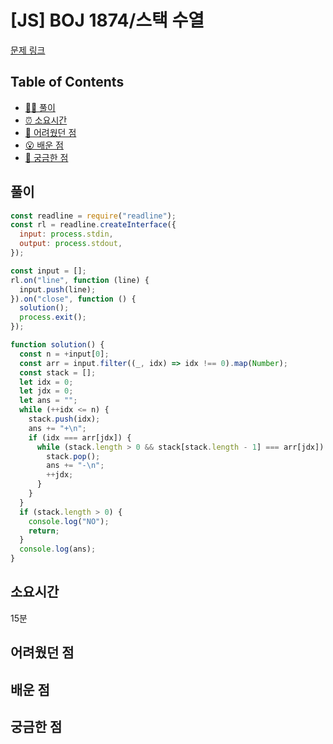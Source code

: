 # [JS] BOJ 1874/스택 수열

[문제 링크](https://www.acmicpc.net/problem/1874)

<!-- 제목으로 다음과 같은 내용으로 작성해주세요 ! -->
<!-- 📕 백준 : BOJ 문제번호/문제제목 e.g. BOJ 2577/숫자의 개수 -->
<!-- 📗 프로그래머스 : PRO 문제번호/문제제목 e.g. PRO 120812/최빈값 구하기 -->
<!-- 백준허브를 사용하시면 프로그래머스의 문제번호도 확인하실 수 있습니다 -->

## Table of Contents

- [✍🏻 풀이](#풀이)
- [⏰ 소요시간](#소요시간)
- [🫠 어려웠던 점](#어려웠던-점)
- [😮 배운 점](#배운-점)
- [🤔 궁금한 점](#궁금한-점)

## 풀이

<!-- ```옆에 사용하는 언어를 기입하세요 e.g. javascript, python -->

```javascript
const readline = require("readline");
const rl = readline.createInterface({
  input: process.stdin,
  output: process.stdout,
});

const input = [];
rl.on("line", function (line) {
  input.push(line);
}).on("close", function () {
  solution();
  process.exit();
});

function solution() {
  const n = +input[0];
  const arr = input.filter((_, idx) => idx !== 0).map(Number);
  const stack = [];
  let idx = 0;
  let jdx = 0;
  let ans = "";
  while (++idx <= n) {
    stack.push(idx);
    ans += "+\n";
    if (idx === arr[jdx]) {
      while (stack.length > 0 && stack[stack.length - 1] === arr[jdx]) {
        stack.pop();
        ans += "-\n";
        ++jdx;
      }
    }
  }
  if (stack.length > 0) {
    console.log("NO");
    return;
  }
  console.log(ans);
}
```

## 소요시간

15분

## 어려웠던 점

## 배운 점

## 궁금한 점
